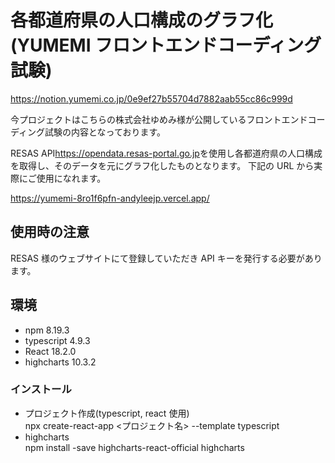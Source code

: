 # 各都道府県の人口構成のグラフ化(YUMEMI フロントエンドコーディング試験)

https://notion.yumemi.co.jp/0e9ef27b55704d7882aab55cc86c999d

今プロジェクトはこちらの株式会社ゆめみ様が公開しているフロントエンドコーディング試験の内容となっております。

RESAS API<https://opendata.resas-portal.go.jp>を使用し各都道府県の人口構成を取得し、そのデータを元にグラフ化したものとなります。
下記の URL から実際にご使用になれます。

https://yumemi-8ro1f6pfn-andyleejp.vercel.app/

## 使用時の注意

RESAS 様のウェブサイトにて登録していただき API キーを発行する必要があります。

## 環境

- npm 8.19.3
- typescript 4.9.3
- React 18.2.0
- highcharts 10.3.2

### インストール

- プロジェクト作成(typescript, react 使用)  
  npx create-react-app <プロジェクト名> --template typescript
- highcharts  
  npm install -save highcharts-react-official highcharts
